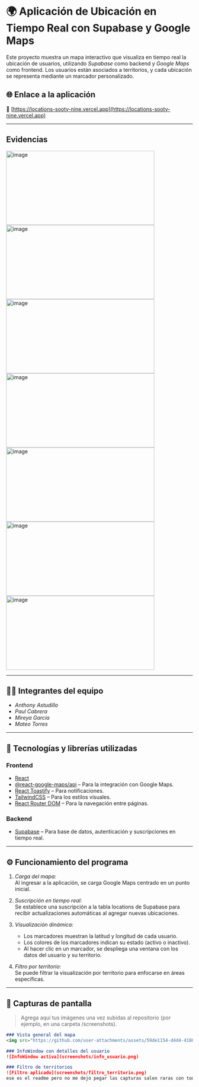 # 🌍 Aplicación de Ubicación en Tiempo Real con Supabase y Google Maps

Este proyecto muestra un mapa interactivo que visualiza en tiempo real la ubicación de usuarios, utilizando *Supabase* como backend y *Google Maps* como frontend. Los usuarios están asociados a territorios, y cada ubicación se representa mediante un marcador personalizado.

## 🌐 Enlace a la aplicación

🔗 [https://locations-sooty-nine.vercel.app](https://locations-sooty-nine.vercel.app)

---
## Evidencias 
<img width="400" height="200" alt="image" src="https://github.com/user-attachments/assets/898462da-34ca-4963-bb38-58c0198696ed" />
<img width="400" height="200" alt="image" src="https://github.com/user-attachments/assets/35e6de3c-a278-4446-ac78-4b786d9b2559" />
<img width="400" height="200" alt="image" src="https://github.com/user-attachments/assets/d9b5cdb2-64e8-4f22-b100-12c9eb604f3d" />
<img width="400" height="200" alt="image" src="https://github.com/user-attachments/assets/27629f95-1e0c-460e-9868-9d2013cdb9a8" />
<img width="400" height="200" alt="image" src="https://github.com/user-attachments/assets/27006050-407d-4871-a3fe-4db845b5e73d" />
<img width="400" height="200" alt="image" src="https://github.com/user-attachments/assets/8a6b1586-e3fd-4e36-b6f7-c54ca6c8a32f" />
<img width="400" height="200" alt="image" src="https://github.com/user-attachments/assets/a0f50223-a66e-4a5f-9b22-7f23ba5ba068" />

---

## 🧑‍💻 Integrantes del equipo

- *Anthony Astudillo*
- *Paul Cabrera*
- *Mireya García*
- *Mateo Torres*

---

## 🚀 Tecnologías y librerías utilizadas

### Frontend
- [React](https://react.dev/)
- [@react-google-maps/api](https://www.npmjs.com/package/@react-google-maps/api) – Para la integración con Google Maps.
- [React Toastify](https://fkhadra.github.io/react-toastify/) – Para notificaciones.
- [TailwindCSS](https://tailwindcss.com/) – Para los estilos visuales.
- [React Router DOM](https://reactrouter.com/) – Para la navegación entre páginas.

### Backend
- [Supabase](https://supabase.com/) – Para base de datos, autenticación y suscripciones en tiempo real.

---

## ⚙️ Funcionamiento del programa

1. *Carga del mapa:*  
   Al ingresar a la aplicación, se carga Google Maps centrado en un punto inicial.

2. *Suscripción en tiempo real:*  
   Se establece una suscripción a la tabla locations de Supabase para recibir actualizaciones automáticas al agregar nuevas ubicaciones.

3. *Visualización dinámica:*  
   - Los marcadores muestran la latitud y longitud de cada usuario.
   - Los colores de los marcadores indican su estado (activo o inactivo).
   - Al hacer clic en un marcador, se despliega una ventana con los datos del usuario y su territorio.

4. *Filtro por territorio:*  
   Se puede filtrar la visualización por territorio para enfocarse en áreas específicas.

---

## 📸 Capturas de pantalla

> Agrega aquí tus imágenes una vez subidas al repositorio (por ejemplo, en una carpeta /screenshots).

```markdown
### Vista general del mapa
<img src="https://github.com/user-attachments/assets/59de1154-d4d4-4180-ae35-3fe8ba6f03c5" alt="Mapa en tiempo real" width="100%">

### InfoWindow con detalles del usuario
![InfoWindow activa](screenshots/info_usuario.png)

### Filtro de territorios
![Filtro aplicado](screenshots/filtro_territorio.png)
ese es el readme pero no me dejo pegar las capturas salen raras con todo ya te las paso solo eso falta

